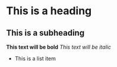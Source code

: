 # This is a heading
## This is a subheading
**This text will be bold**
*This text will be italic*
- This is a list item
